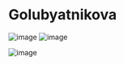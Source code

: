 # Golubyatnikova


![image](https://user-images.githubusercontent.com/114469025/207554243-60a53956-73f3-4114-b434-0970d5460533.png)
![image](https://user-images.githubusercontent.com/114469025/207554510-0625a6ff-5f8d-4135-8051-3506b4cb1cc1.png)

![image](https://user-images.githubusercontent.com/114469025/207557402-1060e848-1d1b-4032-8f8a-1d58b3b32752.png)

